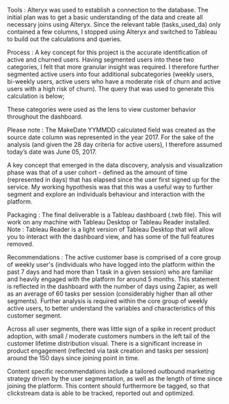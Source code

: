 Tools : Alteryx was used to establish a connection to the database. The initial plan was to get a basic understanding of the data and create all necessary joins using Alteryx. Since the relevant table (tasks_used_da) only contained a few columns, I stopped using Alteryx and switched to Tableau to build out the calculations and queries.

Process : A key concept for this project is the accurate identification of active and churned users. Having segmented users into these two categories, I felt that more granular insight was required. I therefore further segmented active users into four additional subcategories (weekly users, bi-weekly users, active users who have a moderate risk of churn and active users with a high risk of churn). The query that was used to generate this calculation is below;

These categories were used as the lens to view customer behavior throughout the dashboard. 

Please note : The MakeDate YYMMDD calculated field was created as the source date column was represented in the year 2017. For the sake of the analysis (and given the 28 day criteria for active users), I therefore assumed today’s date was June 05, 2017.

A key concept that emerged in the data discovery, analysis and visualization phase was that of a user cohort - defined as the amount of time (represented in days) that has elapsed since the user first signed up for the service. My working hypothesis was that this was a useful way to further segment and explore an individuals behaviour and interaction with the platform.

Packaging : The final deliverable is a Tableau dashboard (.twb file). This will work on any machine with Tableau Desktop or Tableau Reader installed. Note : Tableau Reader is a light version of Tableau Desktop that will allow you to interact with the dashboard view, and has some of the full features removed.

Recommendations : The active customer base is comprised of a core group of weekly user's (individuals who have logged into the platform within the past 7 days and had more than 1 task in a given session) who are familiar and heavily engaged with the platform for around 5 months. This statement is reflected in the dashboard with the number of days using Zapier, as well as an average of 60 tasks per session (considerably higher than all other segments). Further analysis is required within the core group of weekly active users, to better understand the variables and characteristics of this customer segment. 

Across all user segments, there was little sign of a spike in recent product adoption, with small / moderate customers numbers in the left tail of the customer lifetime distribution visual. There is a significant increase in product engagement (reflected via task creation and tasks per session) around the 150 days since joining point in time. 

Content specific recommendations include a tailored outbound marketing strategy driven by the user segmentation, as well as the length of time since joining the platform. This content should furthermore be tagged, so that clickstream data is able to be tracked, reported out and optimized. 
